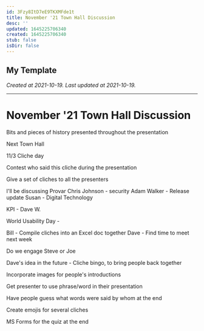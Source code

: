 ```yaml
---
id: 3Fzy8ItD7eE9TKXMFde1t
title: November '21 Town Hall Discussion
desc: ''
updated: 1645225706340
created: 1645225706340
stub: false
isDir: false
---
```

My Template
---

_Created at 2021-10-19._
_Last updated at 2021-10-19._




---

# November '21 Town Hall Discussion


Bits and pieces of history presented throughout the presentation

Next Town Hall

11/3 Cliche day

Contest who said this cliche during the presentation

Give a set of cliches to all the presenters

I'll be discussing Provar
Chris Johnson - security
Adam Walker - Release update
Susan - Digital Technology

KPI - Dave W.

World Usability Day -

Bill - Compile cliches into an Excel doc together
Dave - Find time to meet next week

Do we engage Steve or Joe

Dave's idea in the future - Cliche bingo, to bring people back together

Incorporate images for people's introductions

Get presenter to use phrase/word in their presentation

Have people guess what words were said by whom at the end

Create emojis for several cliches

MS Forms for the quiz at the end

